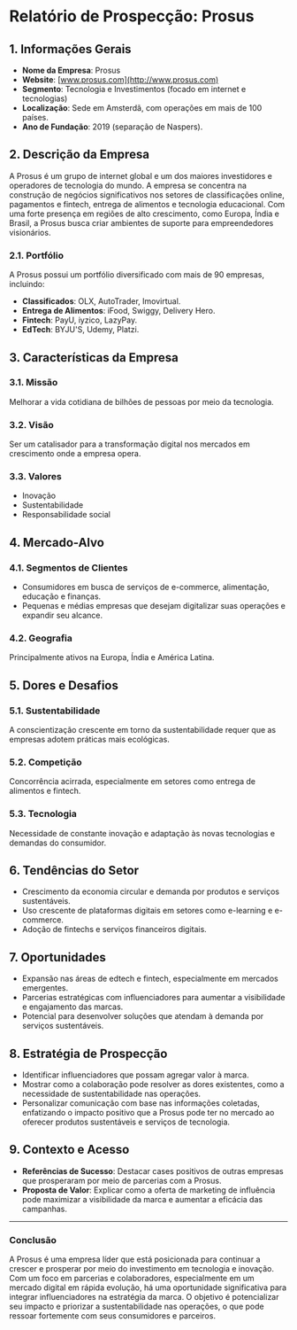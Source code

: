 # Relatório de Prospecção: Prosus

## 1. Informações Gerais
- **Nome da Empresa**: Prosus
- **Website**: [www.prosus.com](http://www.prosus.com)
- **Segmento**: Tecnologia e Investimentos (focado em internet e tecnologias)
- **Localização**: Sede em Amsterdã, com operações em mais de 100 países.
- **Ano de Fundação**: 2019 (separação de Naspers).
  
## 2. Descrição da Empresa
A Prosus é um grupo de internet global e um dos maiores investidores e operadores de tecnologia do mundo. A empresa se concentra na construção de negócios significativos nos setores de classificações online, pagamentos e fintech, entrega de alimentos e tecnologia educacional. Com uma forte presença em regiões de alto crescimento, como Europa, Índia e Brasil, a Prosus busca criar ambientes de suporte para empreendedores visionários.

### 2.1. Portfólio
A Prosus possui um portfólio diversificado com mais de 90 empresas, incluindo:
- **Classificados**: OLX, AutoTrader, Imovirtual.
- **Entrega de Alimentos**: iFood, Swiggy, Delivery Hero.
- **Fintech**: PayU, iyzico, LazyPay.
- **EdTech**: BYJU'S, Udemy, Platzi.

## 3. Características da Empresa
### 3.1. Missão
Melhorar a vida cotidiana de bilhões de pessoas por meio da tecnologia.

### 3.2. Visão
Ser um catalisador para a transformação digital nos mercados em crescimento onde a empresa opera.

### 3.3. Valores
- Inovação
- Sustentabilidade
- Responsabilidade social

## 4. Mercado-Alvo
### 4.1. Segmentos de Clientes
- Consumidores em busca de serviços de e-commerce, alimentação, educação e finanças.
- Pequenas e médias empresas que desejam digitalizar suas operações e expandir seu alcance.

### 4.2. Geografia
Principalmente ativos na Europa, Índia e América Latina.

## 5. Dores e Desafios
### 5.1. Sustentabilidade
A conscientização crescente em torno da sustentabilidade requer que as empresas adotem práticas mais ecológicas.

### 5.2. Competição
Concorrência acirrada, especialmente em setores como entrega de alimentos e fintech.

### 5.3. Tecnologia
Necessidade de constante inovação e adaptação às novas tecnologias e demandas do consumidor.

## 6. Tendências do Setor
- Crescimento da economia circular e demanda por produtos e serviços sustentáveis.
- Uso crescente de plataformas digitais em setores como e-learning e e-commerce.
- Adoção de fintechs e serviços financeiros digitais.

## 7. Oportunidades
- Expansão nas áreas de edtech e fintech, especialmente em mercados emergentes.
- Parcerias estratégicas com influenciadores para aumentar a visibilidade e engajamento das marcas.
- Potencial para desenvolver soluções que atendam à demanda por serviços sustentáveis.

## 8. Estratégia de Prospecção
- Identificar influenciadores que possam agregar valor à marca.
- Mostrar como a colaboração pode resolver as dores existentes, como a necessidade de sustentabilidade nas operações.
- Personalizar comunicação com base nas informações coletadas, enfatizando o impacto positivo que a Prosus pode ter no mercado ao oferecer produtos sustentáveis e serviços de tecnologia.

## 9. Contexto e Acesso
- **Referências de Sucesso**: Destacar cases positivos de outras empresas que prosperaram por meio de parcerias com a Prosus.
- **Proposta de Valor**: Explicar como a oferta de marketing de influência pode maximizar a visibilidade da marca e aumentar a eficácia das campanhas.

---

### Conclusão
A Prosus é uma empresa líder que está posicionada para continuar a crescer e prosperar por meio do investimento em tecnologia e inovação. Com um foco em parcerias e colaboradores, especialmente em um mercado digital em rápida evolução, há uma oportunidade significativa para integrar influenciadores na estratégia da marca. O objetivo é potencializar seu impacto e priorizar a sustentabilidade nas operações, o que pode ressoar fortemente com seus consumidores e parceiros.